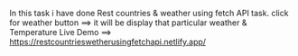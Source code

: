 In this task i have done Rest countries & weather using fetch API task.
click for weather button ==> it will be display that particular weather & Temperature
Live Demo ==> https://restcountrieswetherusingfetchapi.netlify.app/
